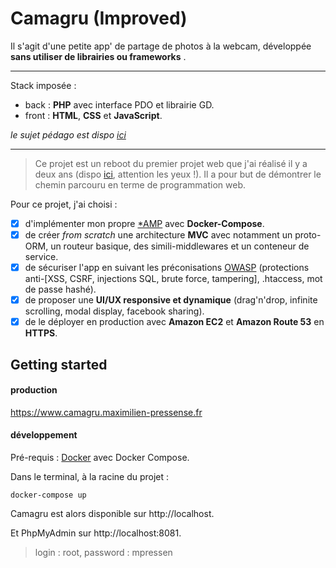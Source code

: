 # Camagru (Improved)

Il s'agit d'une petite app' de partage de photos à la webcam, développée **sans utiliser de librairies ou frameworks** .

---

Stack imposée : 
- back : **PHP** avec interface PDO et librairie GD.
- front : **HTML**, **CSS** et **JavaScript**.

_le sujet pédago est dispo [ici](https://github.com/mpressen/camagru_improved/blob/master/camagru.fr.pdf)_

---

>Ce projet est un reboot du premier projet web que j'ai réalisé il y a deux ans (dispo [ici](https://github.com/mpressen/web-portfolio/tree/master/camagru), attention les yeux !). Il a pour but de démontrer le chemin parcouru en terme de programmation web.

Pour ce projet, j'ai choisi :
- [x] d'implémenter mon propre [*AMP](https://fr.wikipedia.org/wiki/*AMP) avec **Docker-Compose**.
- [x] de créer _from scratch_ une architecture **MVC** avec notamment un proto-ORM, un routeur basique, des simili-middlewares et un conteneur de service.
- [x] de sécuriser l'app en suivant les préconisations [OWASP](https://www.owasp.org/index.php/Main_Page) (protections anti-[XSS, CSRF, injections SQL, brute force, tampering], .htaccess, mot de passe hashé). 
- [x] de proposer une **UI/UX responsive et dynamique** (drag'n'drop, infinite scrolling, modal display, facebook sharing).
- [x] de le déployer en production avec **Amazon EC2** et **Amazon Route 53** en **HTTPS**.

## Getting started

#### production

<https://www.camagru.maximilien-pressense.fr>

#### développement
Pré-requis : [Docker](https://www.docker.com/) avec Docker Compose.

Dans le terminal, à la racine du projet :
```
docker-compose up
```

Camagru est alors disponible sur http://localhost.

Et PhpMyAdmin sur http://localhost:8081.
>login : root, password : mpressen
